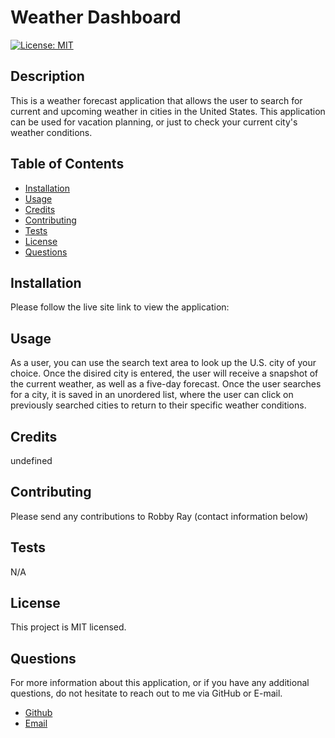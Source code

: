 # Weather Dashboard

[![License: MIT](https://img.shields.io/badge/License-MIT-yellow.svg)](https://opensource.org/licenses/MIT)

## Description

This is a weather forecast application that allows the user to search for current and upcoming weather in cities in the United States. This application can be used for vacation planning, or just to check your current city's weather conditions.

## Table of Contents

* [Installation](#installation)
* [Usage](#usage)
* [Credits](#credits)
* [Contributing](#contributing)
* [Tests](#tests)
* [License](#license)
* [Questions](#questions)

## Installation

Please follow the live site link to view the application: 

## Usage

As a user, you can use the search text area to look up the U.S. city of your choice. Once the disired city is entered, the user will receive a snapshot of the current weather, as well as a five-day forecast. Once the user searches for a city, it is saved in an unordered list, where the user can click on previously searched cities to return to their specific weather conditions. 

## Credits

undefined

## Contributing

Please send any contributions to Robby Ray (contact information below)

## Tests

N/A

## License

This project is MIT licensed.

## Questions

For more information about this application, or if you have any additional questions, do not hesitate to reach out to me via GitHub or E-mail.

- [Github](https://www.github.com/rgr5035)
- [Email](mailto:rgr5035@gmail.com)
